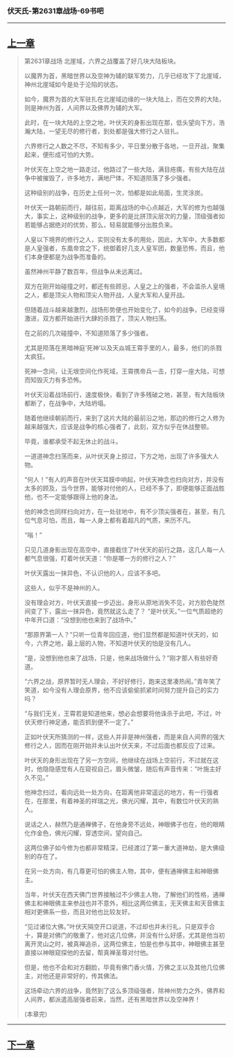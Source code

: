 ### 伏天氏-第2631章战场-69书吧

--------
[上一章](./3c71935d23d8037c7325d3cbd66d9020.md)
--------


>
>
>
>第2631章战场
>北崖域，六界之战覆盖了好几块大陆板块。
>
>以魔界为首，黑暗世界以及空神为辅的联军势力，几乎已经攻下了北崖域，神州北崖域如今是处于沦陷的状态。
>
>如今，魔界为首的大军驻扎在北崖域边缘的一块大陆上，而在交界的大陆，则是神州为首，人间界以及佛界为辅的大军。
>
>此时，在一块大陆的上空之地，叶伏天的身影出现在那，低头望向下方，浩瀚大陆，一望无尽的修行者，到处都是强大修行之人驻扎。
>
>六界修行之人数之不尽，不知有多少，平日里分散于各地，一旦开战，聚集起来，便形成可怕的大势。
>
>叶伏天在上空之地一路走过，他路过了一些大陆，满目疮痍，有些大陆在战争中被摧毁了，许多地方，满地尸体，不知道陨落了多少强者。
>
>这种级别的战争，在历史上任何一次，怕都是如此局面，生灵涂炭。
>
>叶伏天一路朝前而行，越往前，距离战场的中心点越近，大军的修为也越强大，事实上，这种级别的战争，更多的是比拼顶尖层次的力量，顶级强者如若能够占据绝对的优势，那么，轻易就能够分出胜负来。
>
>人皇以下境界的修行之人，实则没有太多的用处，因此，大军中，大多数都是人皇强者，东凰帝宫之下，统御着好几支人皇军团，数量恐怖，而且，他们本身便都是为战争而准备的。
>
>虽然神州平静了数百年，但战争从未远离过。
>
>双方在刚开始碰撞之时，都还有些顾忌，人皇之上的强者，不会滥杀人皇境之人，都是顶尖人物和顶尖人物开战，人皇大军和人皇开战。
>
>但随着战斗越来越激烈，战场形势便也开始变化了，如今的战争，已经变得激进，双方都开始进行大肆的杀戮了，顶尖人物扫荡。
>
>在之前的几次碰撞中，不知道陨落了多少强者。
>
>尤其是陨落在黑暗神庭‘死神’以及天焱城王霄手里的人，最多，他们的杀戮太疯狂。
>
>死神一念间，让无垠空间化作死域，王霄携帝兵一击，打穿一座大陆，可想而知毁灭力有多恐怖。
>
>叶伏天沿着战场前行，速度极快，看到了许多残破之地，甚至，有大陆板块都断了，在战争中，大陆坍塌。
>
>随着他继续朝前而行，来到了这片大陆的最前沿之地，那边的修行之人修为越来越强大，应该是战争的核心强者了，此刻，双方似乎在休战整顿。
>
>毕竟，谁都承受不起无休止的战斗。
>
>一道道神念扫荡而来，从叶伏天身上掠过，下方之地，出现了许多强大人物。
>
>“何人！”有人的声音在叶伏天耳膜中响起，叶伏天神念也扫向对方，并没有太多的顾及，当今世界，能够对付他的人，已经不多了，即便能够正面战胜他，也不一定能够跟得上他的身法。
>
>他的神念也同样扫向对方，在一处驻地中，有不少顶尖强者在，甚至，有几位气息可怕，而且，每一人身上都有着超凡的气质，来历不凡。
>
>“嗡！”
>
>只见几道身影出现在高空中，直接截住了叶伏天的前行之路，这几人每一人都气息很强，盯着叶伏天道：“你是哪一方的修行之人？”
>
>叶伏天露出一抹异色，不认识他的人，应该不多吧。
>
>这些人，似乎不是神州的人。
>
>没有理会对方，叶伏天直接一步迈出，身形从原地消失不见，对方脸色陡然间变了下，露出一抹异色，竟然就这么走了？
>“是叶伏天。”一位气质超绝的中年开口道：“没想到他也来到了战场中。”
>
>“那原界第一人？”只听一位青年回应道，他们显然都是知道叶伏天的，如今，六界之地，最上层的人物，不知道叶伏天的怕是没有几人。
>
>“是，没想到他也来了战场，只是，他来战场做什么？”刚才那人有些好奇道。
>
>“六界之战，原界暂时无人理会，不好好修行，跑来这里凑热闹。”青年笑了笑道，如今没有人理会原界，他不应该偷偷抓紧时间努力提升自己的实力吗？
>
>“与我们无关，王霄若是知道他来，想必会想要将他诛杀于此吧，不过，叶伏天修行神足通，能否抓到便不一定了。”
>
>正如叶伏天所猜测的一样，这些人并非是神州强者，而是来自人间界的强大修行之人，因而在刚开始并未认出叶伏天来，不过后面也都反应了过来。
>
>叶伏天的身形出现在了另一方空间，他继续在战场上空前行，不过就在这时，他隐隐感觉有人在窥视自己，眉头微皱，随后有声音传来：“叶施主好久不见。”
>
>他神念扫过，看向远处一处方向，在距离他非常遥远的地方，有一行强者在，在那里，有着神圣的祥瑞之光，佛光闪耀，其中，有数位叶伏天的熟人。
>
>说话之人，赫然乃是通禅佛子，在他身旁不远处，神眼佛子也在，他的眼睛化作金色，佛光闪耀，穿透空间，望向自己。
>
>这两位佛子如今修为也都非常精深，已经渡过了第一重大道神劫，是大佛级别的存在了。
>
>在另一处方向，有几尊更可怕的佛主人物，其中，便有通禅佛主和神眼佛主。
>
>当年，叶伏天在西天佛门世界接触过不少佛主人物，了解他们的性格，通禅佛主和神眼佛主来参战也并不意外，相比这两位佛主，无天佛主和天音佛主相对更佛系一些，而且对他也比较友好。
>
>“见过诸位大佛。”叶伏天隔空开口说道，不过却也并未行礼，只是双手合十，算是对佛门的敬重了，他对这几位佛，并没有什么好感，尤其是他当初离开灵山之时，被真禅追杀，这两位佛主，怕是也参与其中，神眼佛主甚至直接以神眼窥探他的去留，帮真禅圣尊对付他。
>
>但是，他也不会和对方翻脸，毕竟有佛门香火情，万佛之主以及其他几位佛主，对他还是非常好的，传其佛法。
>
>这场牵动六界的战争，竟然到了这么多顶级强者，除神州势力之外，佛界和人间界，都派遣高层强者前来，当然，还有黑暗世界以及空神界！
>
>(本章完)
>
>

--------
[下一章](./f35f7305c157cca1d94b90dd71327bf9.md)
--------
